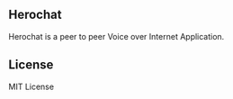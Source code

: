 Herochat
--------

Herochat is a peer to peer Voice over Internet Application.









License
-------
MIT License
